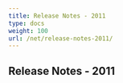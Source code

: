 ```yaml
---
title: Release Notes - 2011
type: docs
weight: 100
url: /net/release-notes-2011/
---
```


## **Release Notes - 2011**
